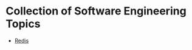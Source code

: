 # Collection of Software Engineering Topics

- [Redis](https://github.com/johnleoclaudio/software-engineering-references/tree/main/redis)
